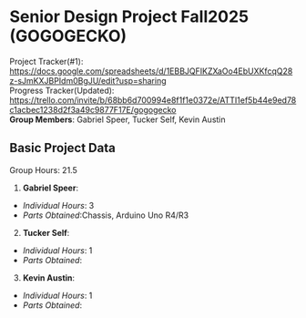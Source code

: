 # Senior Design Project Fall2025 (GOGOGECKO)
Project Tracker(#1):
<br/>
https://docs.google.com/spreadsheets/d/1EBBJQFIKZXaOo4EbUXKfcqQ28z-sJmKXJBPIdm0BgJU/edit?usp=sharing
<br/>
Progress Tracker(Updated):
<br/>
https://trello.com/invite/b/68bb6d700994e8f1f1e0372e/ATTI1ef5b44e9ed78c1acbec1238d2f3a49c9877F17E/gogogecko
<br/>
**Group Members**: Gabriel Speer, Tucker Self, Kevin Austin
## Basic Project Data
Group Hours: 21.5
<br/>
1. **Gabriel Speer**: 
  - *Individual Hours*: 3
  - *Parts Obtained*:Chassis, Arduino Uno R4/R3
2. **Tucker Self**: 
  - *Individual Hours*: 1
  - *Parts Obtained*:
3. **Kevin Austin**: 
  - *Individual Hours*: 1
  - *Parts Obtained*:
